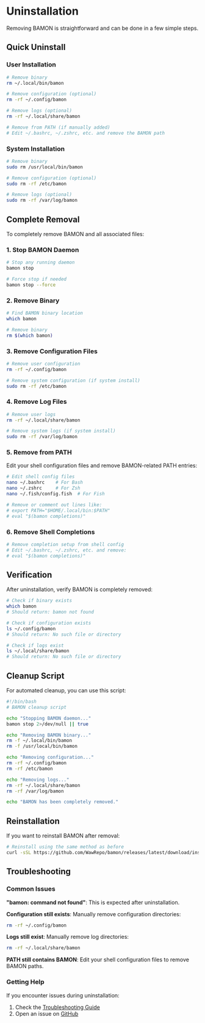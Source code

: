 # Uninstallation

Removing BAMON is straightforward and can be done in a few simple steps.

## Quick Uninstall

### User Installation

```bash
# Remove binary
rm ~/.local/bin/bamon

# Remove configuration (optional)
rm -rf ~/.config/bamon

# Remove logs (optional)
rm -rf ~/.local/share/bamon

# Remove from PATH (if manually added)
# Edit ~/.bashrc, ~/.zshrc, etc. and remove the BAMON path
```

### System Installation

```bash
# Remove binary
sudo rm /usr/local/bin/bamon

# Remove configuration (optional)
sudo rm -rf /etc/bamon

# Remove logs (optional)
sudo rm -rf /var/log/bamon
```

## Complete Removal

To completely remove BAMON and all associated files:

### 1. Stop BAMON Daemon

```bash
# Stop any running daemon
bamon stop

# Force stop if needed
bamon stop --force
```

### 2. Remove Binary

```bash
# Find BAMON binary location
which bamon

# Remove binary
rm $(which bamon)
```

### 3. Remove Configuration Files

```bash
# Remove user configuration
rm -rf ~/.config/bamon

# Remove system configuration (if system install)
sudo rm -rf /etc/bamon
```

### 4. Remove Log Files

```bash
# Remove user logs
rm -rf ~/.local/share/bamon

# Remove system logs (if system install)
sudo rm -rf /var/log/bamon
```

### 5. Remove from PATH

Edit your shell configuration files and remove BAMON-related PATH entries:

```bash
# Edit shell config files
nano ~/.bashrc    # For Bash
nano ~/.zshrc     # For Zsh
nano ~/.fish/config.fish  # For Fish

# Remove or comment out lines like:
# export PATH="$HOME/.local/bin:$PATH"
# eval "$(bamon completions)"
```

### 6. Remove Shell Completions

```bash
# Remove completion setup from shell config
# Edit ~/.bashrc, ~/.zshrc, etc. and remove:
# eval "$(bamon completions)"
```

## Verification

After uninstallation, verify BAMON is completely removed:

```bash
# Check if binary exists
which bamon
# Should return: bamon not found

# Check if configuration exists
ls ~/.config/bamon
# Should return: No such file or directory

# Check if logs exist
ls ~/.local/share/bamon
# Should return: No such file or directory
```

## Cleanup Script

For automated cleanup, you can use this script:

```bash
#!/bin/bash
# BAMON cleanup script

echo "Stopping BAMON daemon..."
bamon stop 2>/dev/null || true

echo "Removing BAMON binary..."
rm -f ~/.local/bin/bamon
rm -f /usr/local/bin/bamon

echo "Removing configuration..."
rm -rf ~/.config/bamon
rm -rf /etc/bamon

echo "Removing logs..."
rm -rf ~/.local/share/bamon
rm -rf /var/log/bamon

echo "BAMON has been completely removed."
```

## Reinstallation

If you want to reinstall BAMON after removal:

```bash
# Reinstall using the same method as before
curl -sSL https://github.com/WawRepo/bamon/releases/latest/download/install-repo.sh | bash
```

## Troubleshooting

### Common Issues

**"bamon: command not found"**: This is expected after uninstallation.

**Configuration still exists**: Manually remove configuration directories:
```bash
rm -rf ~/.config/bamon
```

**Logs still exist**: Manually remove log directories:
```bash
rm -rf ~/.local/share/bamon
```

**PATH still contains BAMON**: Edit your shell configuration files to remove BAMON paths.

### Getting Help

If you encounter issues during uninstallation:

1. Check the [Troubleshooting Guide](troubleshooting.md)
2. Open an issue on [GitHub](https://github.com/WawRepo/bamon/issues)
